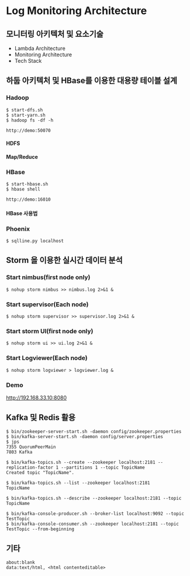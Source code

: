 # Log Monitoring Architecture

## 모니터링 아키텍처 및 요소기술 
* Lambda Architecture
* Monitoring Architecture
* Tech Stack

## 하둡 아키텍처 및 HBase를 이용한 대용량 테이블 설계

### Hadoop

```
$ start-dfs.sh
$ start-yarn.sh
$ hadoop fs -df -h
```

`http://demo:50070`

#### HDFS

#### Map/Reduce


### HBase

```
$ start-hbase.sh
$ hbase shell
```

`http://demo:16010`

#### HBase 사용법

### Phoenix

```
$ sqlline.py localhost
```

## Storm 을 이용한 실시간 데이터 분석

### Start nimbus(first node only)
```shell
$ nohup storm nimbus >> nimbus.log 2>&1 &
```

### Start supervisor(Each node)
```shell
$ nohup storm supervisor >> supervisor.log 2>&1 &
```

### Start storm UI(first node only)
```shell
$ nohup storm ui >> ui.log 2>&1 &
```

### Start Logviewer(Each node)
```shell
$ nohup storm logviewer > logviewer.log &
```

### Demo

http://192.168.33.10:8080

## Kafka 및 Redis 활용

```
$ bin/zookeeper-server-start.sh -daemon config/zookeeper.properties
$ bin/kafka-server-start.sh -daemon config/server.properties
$ jps
7355 QuorumPeerMain
7803 Kafka
```

```
$ bin/kafka-topics.sh --create --zookeeper localhost:2181 --replication-factor 1 --partitions 1 --topic TopicName
Created topic "TopicName".
```

```
$ bin/kafka-topics.sh --list --zookeeper localhost:2181
TopicName
```

```
$ bin/kafka-topics.sh --describe --zookeeper localhost:2181 --topic TopicName 
```

```
$ bin/kafka-console-producer.sh --broker-list localhost:9092 --topic TestTopic
$ bin/kafka-console-consumer.sh --zookeeper localhost:2181 --topic TestTopic --from-beginning
```

## 기타

```
about:blank
data:text/html, <html contenteditable>
```
